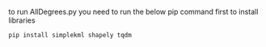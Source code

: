 to run AllDegrees.py you need to run the below pip command first to install libraries

```pip install simplekml shapely tqdm```
